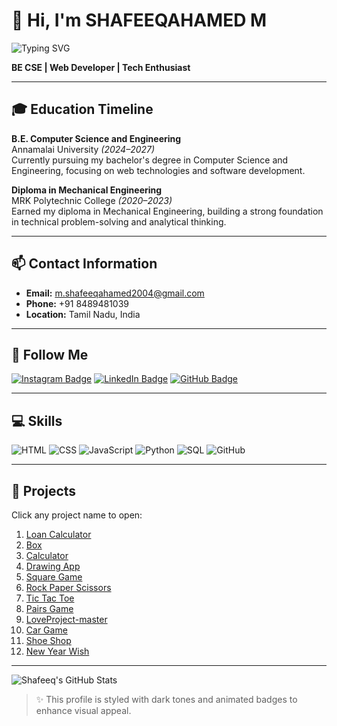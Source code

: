 # 👋 Hi, I'm SHAFEEQAHAMED M

![Typing SVG](https://readme-typing-svg.herokuapp.com?font=Fira+Code&duration=4000&color=00FFAA&center=true&vCenter=true&width=450&lines=Web+Developer;Tech+Enthusiast;Python+%7C+JS+%7C+SQL+Coder)

**BE CSE | Web Developer | Tech Enthusiast**

---

## 🎓 Education Timeline

**B.E. Computer Science and Engineering**  
Annamalai University *(2024–2027)*  
Currently pursuing my bachelor's degree in Computer Science and Engineering, focusing on web technologies and software development.

**Diploma in Mechanical Engineering**  
MRK Polytechnic College *(2020–2023)*  
Earned my diploma in Mechanical Engineering, building a strong foundation in technical problem-solving and analytical thinking.

---

## 📫 Contact Information
- **Email:** m.shafeeqahamed2004@gmail.com
- **Phone:** +91 8489481039
- **Location:** Tamil Nadu, India

---

## 🔗 Follow Me
[![Instagram Badge](https://img.shields.io/badge/-Instagram-E4405F?style=flat&logo=Instagram&logoColor=white)](https://www.instagram.com/m_shafeeqahamed_sad/profilecard/) 
[![LinkedIn Badge](https://img.shields.io/badge/-LinkedIn-blue?style=flat&logo=Linkedin&logoColor=white)](https://www.linkedin.com/in/shafeeqahamed-m-40b72a309/) 
[![GitHub Badge](https://img.shields.io/badge/-GitHub-333?style=flat&logo=github&logoColor=white)](https://github.com/shafeeqahamedinfo/)

---

## 💻 Skills
![HTML](https://img.shields.io/badge/-HTML-E34F26?style=flat&logo=html5&logoColor=white)
![CSS](https://img.shields.io/badge/-CSS-1572B6?style=flat&logo=css3&logoColor=white)
![JavaScript](https://img.shields.io/badge/-JavaScript-F7DF1E?style=flat&logo=javascript&logoColor=black)
![Python](https://img.shields.io/badge/-Python-3776AB?style=flat&logo=python&logoColor=white)
![SQL](https://img.shields.io/badge/-SQL-003B57?style=flat&logo=postgresql&logoColor=white)
![GitHub](https://img.shields.io/badge/-GitHub-181717?style=flat&logo=github&logoColor=white)

---

## 🚀 Projects
Click any project name to open:

1. [Loan Calculator](https://recyclezone.neocities.org/Loan%20calculator/)
2. [Box](https://recyclezone.neocities.org/BOX/)
3. [Calculator](https://recyclezone.neocities.org/Calculator/inex)
4. [Drawing App](https://recyclezone.neocities.org/Drawing%20App/)
5. [Square Game](https://recyclezone.neocities.org/GAMER%2001/)
6. [Rock Paper Scissors](https://recyclezone.neocities.org/GAMER%2004/Rock%20Paper%20Scissors%20Game)
7. [Tic Tac Toe](https://recyclezone.neocities.org/GAMER%2005/Tic%20Tac%20Toe.HTML)
8. [Pairs Game](https://recyclezone.neocities.org/GAMER%2006/INDEX)
9. [LoveProject-master](https://recyclezone.neocities.org/LoveProject-master/)
10. [Car Game](https://recyclezone.neocities.org/car/)
11. [Shoe Shop](https://recyclezone.neocities.org/project%204%20ok/MY%20SHOE.HTML)
12. [New Year Wish](https://recyclezone.neocities.org/project%206%20ok/)

---

![Shafeeq's GitHub Stats](https://github-readme-stats.vercel.app/api?username=shafeeqahamedinfo&show_icons=true&theme=tokyonight)

> ✨ This profile is styled with dark tones and animated badges to enhance visual appeal.

